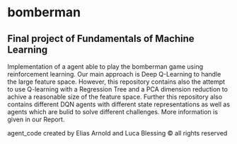 # bomberman
## Final project of Fundamentals of Machine Learning
Implementation of a agent able to play the bomberman game using reinforcement learning. Our main approach is Deep Q-Learning to handle the large feature space. However, this repository contains also the attempt to use Q-learning with a Regression Tree and a PCA dimension reduction to achive a reasonable size of the feature space. Further this repository also contains different DQN agents with different state representations as well as agents which are bulid to solve different challenges.
More information is given in our Report.


agent_code created by Elias Arnold and Luca Blessing &copy; all rights reserved
